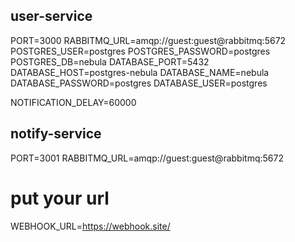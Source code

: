 ## user-service

PORT=3000
RABBITMQ_URL=amqp://guest:guest@rabbitmq:5672
POSTGRES_USER=postgres
POSTGRES_PASSWORD=postgres
POSTGRES_DB=nebula
DATABASE_PORT=5432
DATABASE_HOST=postgres-nebula
DATABASE_NAME=nebula
DATABASE_PASSWORD=postgres
DATABASE_USER=postgres

NOTIFICATION_DELAY=60000

## notify-service

PORT=3001
RABBITMQ_URL=amqp://guest:guest@rabbitmq:5672

# put your url
WEBHOOK_URL=https://webhook.site/
